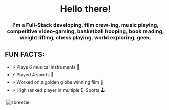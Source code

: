 <h1 align="center">Hello there!</h1>
<h3 align="center">I'm a Full-Stack developing, film crew-ing, music playing, competitive video-gaming, basketball hooping, book reading, weight lifting, chess playing, world exploring, geek.</h3>


## FUN FACTS:
* ⚡ Plays 6 musical instruments 🎸
* ⚡ Played 4 sports 🏀
* ⚡ Worked on a golden globe winning film 🎥
* ⚡ High ranked player in multiple E-Sports 🕹️

<p align="left">
</p>

<p>&nbsp;<img align="center" src="https://github-readme-stats.vercel.app/api?username=zbreezie&show_icons=true&locale=en&theme=highcontrast&hide=stars" alt="zbreezie" /></p>
